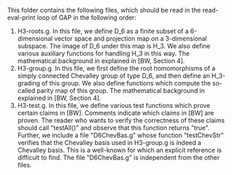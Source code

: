 This folder contains the following files, which should be read in the read-eval-print loop of GAP in the following order:
1. H3-roots.g. In this file, we define D_6 as a finite subset of a 6-dimensional vector space and projection map on a 3-dimensional subspace. The image of D_6 under this map is H_3. We also define various auxiliary functions for handling H_3 in this way. The mathematical background in explained in [BW, Section 4].
2. H3-group.g. In this file, we first define the root homomorphisms of a simply connected Chevalley group of type D_6, and then define an H_3-grading of this group. We also define functions which compute the so-called parity map of this group. The mathematical background in explained in [BW, Section 4].
3. H3-test.g. In this file, we define various test functions which prove certain claims in [BW]. Comments indicate which claims in [BW] are proven. The reader who wants to verify the correctness of these claims should call "testAll()" and observe that this function returns "true".
Further, we include a file "D6ChevBas.g" whose function "testChevStr" verifies that the Chevalley basis used in H3-group.g is indeed a Chevalley basis. This is a well-known for which an explicit reference is difficult to find. The file "D6ChevBas.g" is independent from the other files.
